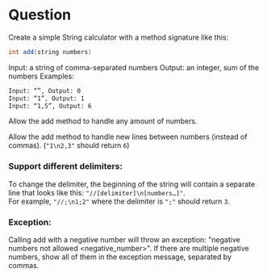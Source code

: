 # Question
Create a simple String calculator with a method signature like this:

```java
int add(string numbers)
```
Input: a string of comma-separated numbers
Output: an integer, sum of the numbers
Examples:
```cmd
Input: “”, Output: 0
Input: “1”, Output: 1
Input: “1,5”, Output: 6
```
Allow the add method to handle any amount of numbers.

Allow the add method to handle new lines between numbers (instead of commas). (`"1\n2,3"` should return `6`)

### **Support different delimiters**:
To change the delimiter, the beginning of the string will contain a separate line that looks like this: `"//[delimiter]\n[numbers…]"`.\
For example, `"//;\n1;2"` where the delimiter is `";"` should return `3`.

### Exception:
Calling add with a negative number will throw an exception: "negative numbers not allowed <negative_number>".
If there are multiple negative numbers, show all of them in the exception message, separated by commas.